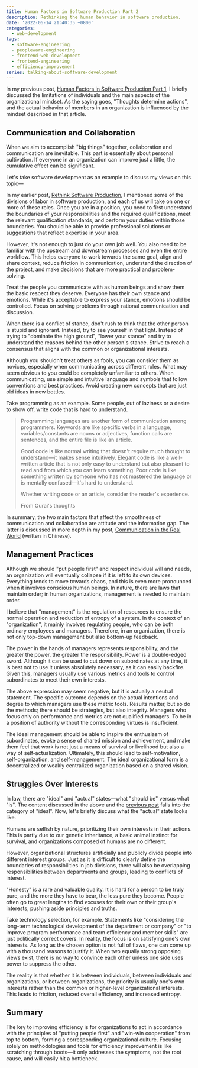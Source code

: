 ```yaml
---
title: Human Factors in Software Production Part 2
description: Rethinking the human behavior in software production.
date: '2022-06-14 21:40:35 +0800'
categories:
  - web-development
tags:
  - software-engineering
  - peopleware-engineering
  - frontend-web-development
  - frontend-engineering
  - efficiency-improvement
series: talking-about-software-development
---
```


In my previous post, [Human Factors in Software Production Part 1](/posts/human-factors-in-software-production-part-1/), I briefly discussed the limitations of individuals and the main aspects of the organizational mindset. As the saying goes, "Thoughts determine actions", and the actual behavior of members in an organization is influenced by the mindset described in that article.

## Communication and Collaboration

When we aim to accomplish "big things" together, collaboration and communication are inevitable. This part is essentially about personal cultivation. If everyone in an organization can improve just a little, the cumulative effect can be significant.

Let's take software development as an example to discuss my views on this topic—

In my earlier post, [Rethink Software Production](/posts/rethink-software-production/), I mentioned some of the divisions of labor in software production, and each of us will take on one or more of these roles. Once you are in a position, you need to first understand the boundaries of your responsibilities and the required qualifications, meet the relevant qualification standards, and perform your duties within those boundaries. You should be able to provide professional solutions or suggestions that reflect expertise in your area.

However, it's not enough to just do your own job well. You also need to be familiar with the upstream and downstream processes and even the entire workflow. This helps everyone to work towards the same goal, align and share context, reduce friction in communication, understand the direction of the project, and make decisions that are more practical and problem-solving.

Treat the people you communicate with as human beings and show them the basic respect they deserve. Everyone has their own stance and emotions. While it's acceptable to express your stance, emotions should be controlled. Focus on solving problems through rational communication and discussion.

When there is a conflict of stance, don't rush to think that the other person is stupid and ignorant. Instead, try to see yourself in that light. Instead of trying to "dominate the high ground", "lower your stance" and try to understand the reasons behind the other person's stance. Strive to reach a consensus that aligns with the common or organizational interests.

Although you shouldn't treat others as fools, you can consider them as novices, especially when communicating across different roles. What may seem obvious to you could be completely unfamiliar to others. When communicating, use simple and intuitive language and symbols that follow conventions and best practices. Avoid creating new concepts that are just old ideas in new bottles.

Take programming as an example. Some people, out of laziness or a desire to show off, write code that is hard to understand.

<blockquote>
  <p>Programming languages are another form of communication among programmers. Keywords are like specific verbs in a language, variables/constants are nouns or adjectives, function calls are sentences, and the entire file is like an article.</p>
  <p>Good code is like normal writing that doesn't require much thought to understand—it makes sense intuitively. Elegant code is like a well-written article that is not only easy to understand but also pleasant to read and from which you can learn something. Poor code is like something written by someone who has not mastered the language or is mentally confused—it's hard to understand.</p>
  <p>Whether writing code or an article, consider the reader's experience.</p>
  <footer>From Ourai's thoughts</footer>
</blockquote>

In summary, the two main factors that affect the smoothness of communication and collaboration are attitude and the information gap. The latter is discussed in more depth in my post, [Communication in the Real World](/posts/communication-in-the-real-world/) (written in Chinese).

## Management Practices

Although we should "put people first" and respect individual will and needs, an organization will eventually collapse if it is left to its own devices. Everything tends to move towards chaos, and this is even more pronounced when it involves conscious human beings. In nature, there are laws that maintain order; in human organizations, management is needed to maintain order.

I believe that "management" is the regulation of resources to ensure the normal operation and reduction of entropy of a system. In the context of an "organization", it mainly involves regulating people, who can be both ordinary employees and managers. Therefore, in an organization, there is not only top-down management but also bottom-up feedback.

The power in the hands of managers represents responsibility, and the greater the power, the greater the responsibility. Power is a double-edged sword. Although it can be used to cut down on subordinates at any time, it is best not to use it unless absolutely necessary, as it can easily backfire. Given this, managers usually use various metrics and tools to control subordinates to meet their own interests.

The above expression may seem negative, but it is actually a neutral statement. The specific outcome depends on the actual intentions and degree to which managers use these metric tools. Results matter, but so do the methods; there should be strategies, but also integrity. Managers who focus only on performance and metrics are not qualified managers. To be in a position of authority without the corresponding virtues is insufficient.

The ideal management should be able to inspire the enthusiasm of subordinates, evoke a sense of shared mission and achievement, and make them feel that work is not just a means of survival or livelihood but also a way of self-actualization. Ultimately, this should lead to self-motivation, self-organization, and self-management. The ideal organizational form is a decentralized or weakly centralized organization based on a shared vision.

## Struggles Over Interests

In law, there are "ideal" and "actual" states—what "should be" versus what "is". The content discussed in the above and the [previous post](/posts/human-factors-in-software-production-part-1/) falls into the category of "ideal". Now, let's briefly discuss what the "actual" state looks like.

Humans are selfish by nature, prioritizing their own interests in their actions. This is partly due to our genetic inheritance, a basic animal instinct for survival, and organizations composed of humans are no different.

However, organizational structures artificially and publicly divide people into different interest groups. Just as it is difficult to clearly define the boundaries of responsibilities in job divisions, there will also be overlapping responsibilities between departments and groups, leading to conflicts of interest.

"Honesty" is a rare and valuable quality. It is hard for a person to be truly pure, and the more they have to bear, the less pure they become. People often go to great lengths to find excuses for their own or their group's interests, pushing aside principles and truths.

Take technology selection, for example. Statements like "considering the long-term technological development of the department or company" or "to improve program performance and team efficiency and member skills" are just politically correct covers. In reality, the focus is on satisfying one's own interests. As long as the chosen option is not full of flaws, one can come up with a thousand reasons to justify it. When two equally strong opposing views exist, there is no way to convince each other unless one side uses power to suppress the other.

The reality is that whether it is between individuals, between individuals and organizations, or between organizations, the priority is usually one's own interests rather than the common or higher-level organizational interests. This leads to friction, reduced overall efficiency, and increased entropy.

## Summary

The key to improving efficiency is for organizations to act in accordance with the principles of "putting people first" and "win-win cooperation" from top to bottom, forming a corresponding organizational culture. Focusing solely on methodologies and tools for efficiency improvement is like scratching through boots—it only addresses the symptoms, not the root cause, and will easily hit a bottleneck.